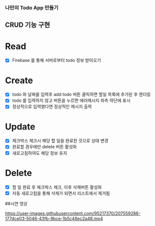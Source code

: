 ### 나만의 Todo App 만들기

## CRUD 기능 구현

# Read
-[x] Firebase 를 통해 서버로부터 todo 정보 받아오기

# Create
-[x] todo 와 날짜를 입력후 add todo 버튼 클릭하면 할일 목록에 추가된 후 렌더링
-[x] todo 를 입력하지 않고 버튼을 누르면 에러메시지 좌측 하단에 표시
-[x] 정상적으로 입력했다면 정상적인 메시지 출력

# Update
-[x] 체크박스 체크시 해당 할 일을 완료한 것으로 상태 변경
-[x] 완료할 경우에만 delete 버튼 활성화
-[x] 새로고침하여도 해당 정보 유지

# Delete
-[x] 할 일 완료 후 체크박스 체크, 이후 삭제버튼 활성화
-[x] 자동 새로고침을 통해 삭제가 되면서 리스트에서 제거됨

##시연 영상

https://user-images.githubusercontent.com/95217370/207559286-177dce03-5046-43fb-9bce-1b5c48ec2a48.mp4

